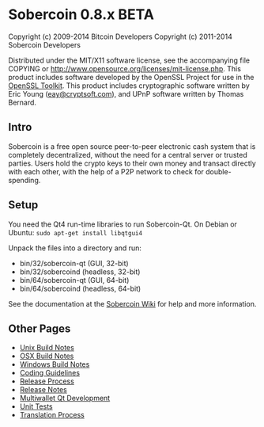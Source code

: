 Sobercoin 0.8.x BETA
====================

Copyright (c) 2009-2014 Bitcoin Developers
Copyright (c) 2011-2014 Sobercoin Developers

Distributed under the MIT/X11 software license, see the accompanying
file COPYING or http://www.opensource.org/licenses/mit-license.php.
This product includes software developed by the OpenSSL Project for use in the [OpenSSL Toolkit](http://www.openssl.org/). This product includes
cryptographic software written by Eric Young ([eay@cryptsoft.com](mailto:eay@cryptsoft.com)), and UPnP software written by Thomas Bernard.


Intro
---------------------
Sobercoin is a free open source peer-to-peer electronic cash system that is
completely decentralized, without the need for a central server or trusted
parties.  Users hold the crypto keys to their own money and transact directly
with each other, with the help of a P2P network to check for double-spending.


Setup
---------------------
You need the Qt4 run-time libraries to run Sobercoin-Qt. On Debian or Ubuntu:
	`sudo apt-get install libqtgui4`

Unpack the files into a directory and run:

- bin/32/sobercoin-qt (GUI, 32-bit)
- bin/32/sobercoind (headless, 32-bit)
- bin/64/sobercoin-qt (GUI, 64-bit)
- bin/64/sobercoind (headless, 64-bit)

See the documentation at the [Sobercoin Wiki](http://sobercoin.info)
for help and more information.


Other Pages
---------------------
- [Unix Build Notes](build-unix.md)
- [OSX Build Notes](build-osx.md)
- [Windows Build Notes](build-msw.md)
- [Coding Guidelines](coding.md)
- [Release Process](release-process.md)
- [Release Notes](release-notes.md)
- [Multiwallet Qt Development](multiwallet-qt.md)
- [Unit Tests](unit-tests.md)
- [Translation Process](translation_process.md)
